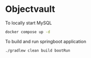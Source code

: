 # Objectvault


To locally start MySQL
```sh
docker compose up -d 
```

To build and run springboot application
```sh
./gradlew clean build bootRun 
```